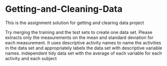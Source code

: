 # Getting-and-Cleaning-Data


This is the assignment solution for getting and clearing data project

Try merging the training and the test sets to create one data set. Please extracts only the measurements on the mean and standard deviation for each measurement. It uses descriptive activity names to name the activities in the data set and appropriately labels the data set with descriptive variable names. independent tidy data set with the average of each variable for each activity and each subject


